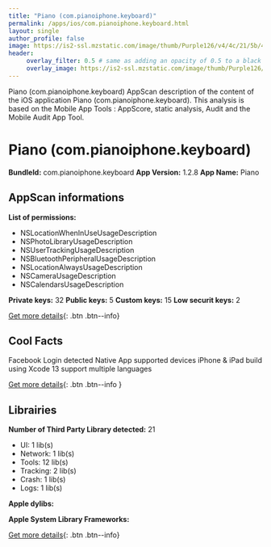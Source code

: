 ```yaml
---
title: "Piano (com.pianoiphone.keyboard)"
permalink: /apps/ios/com.pianoiphone.keyboard.html
layout: single
author_profile: false
image: https://is2-ssl.mzstatic.com/image/thumb/Purple126/v4/4c/21/5b/4c215b5e-d326-0641-fe53-d867b1b0bd63/AppIcon-0-0-1x_U007emarketing-0-0-0-6-0-0-sRGB-0-0-0-GLES2_U002c0-512MB-85-220-0-0.png/512x512bb.jpg
header: 
     overlay_filter: 0.5 # same as adding an opacity of 0.5 to a black background
     overlay_image: https://is2-ssl.mzstatic.com/image/thumb/Purple126/v4/4c/21/5b/4c215b5e-d326-0641-fe53-d867b1b0bd63/AppIcon-0-0-1x_U007emarketing-0-0-0-6-0-0-sRGB-0-0-0-GLES2_U002c0-512MB-85-220-0-0.png/512x512bb.jpg
---
```

Piano (com.pianoiphone.keyboard) AppScan description of the content of the iOS application Piano (com.pianoiphone.keyboard). This analysis is based on the Mobile App Tools : AppScore, static analysis, Audit and the Mobile Audit App Tool.

# Piano (com.pianoiphone.keyboard)

**BundleId:** com.pianoiphone.keyboard
**App Version:** 1.2.8
**App Name:** Piano


## AppScan informations 

**List of permissions:** 
- NSLocationWhenInUseUsageDescription
- NSPhotoLibraryUsageDescription
- NSUserTrackingUsageDescription
- NSBluetoothPeripheralUsageDescription
- NSLocationAlwaysUsageDescription
- NSCameraUsageDescription
- NSCalendarsUsageDescription
  
  
**Private keys:** 32
**Public keys:** 5
**Custom keys:** 15
**Low securit keys:** 2
  
[Get more details](/pricing.html){: .btn .btn--info}

## Cool Facts

Facebook Login detected
Native App
supported devices iPhone & iPad
build using Xcode 13
support multiple languages
  
[Get more details](/pricing.html){: .btn .btn--info }

## Librairies 
**Number of Third Party Library detected:** 21
- UI: 1 lib(s)
- Network: 1 lib(s)
- Tools: 12 lib(s)
- Tracking: 2 lib(s)
- Crash: 1 lib(s)
- Logs: 1 lib(s)


**Apple dylibs:**


**Apple System Library Frameworks:**


  
[Get more details](/pricing.html){: .btn .btn--info}

